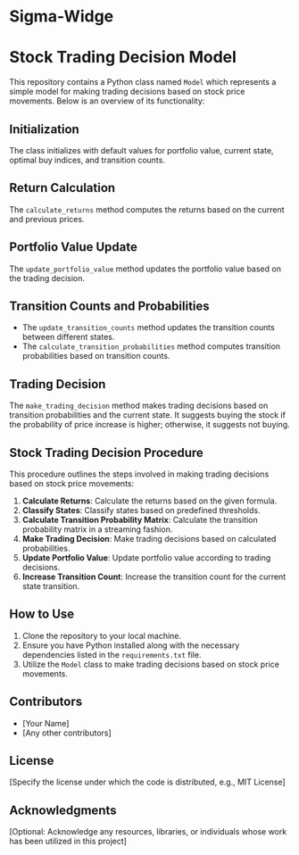 # Sigma-Widge

# Stock Trading Decision Model

This repository contains a Python class named `Model` which represents a simple model for making trading decisions based on stock price movements. Below is an overview of its functionality:

## Initialization

The class initializes with default values for portfolio value, current state, optimal buy indices, and transition counts.

## Return Calculation

The `calculate_returns` method computes the returns based on the current and previous prices.

## Portfolio Value Update

The `update_portfolio_value` method updates the portfolio value based on the trading decision.

## Transition Counts and Probabilities

- The `update_transition_counts` method updates the transition counts between different states.
- The `calculate_transition_probabilities` method computes transition probabilities based on transition counts.

## Trading Decision

The `make_trading_decision` method makes trading decisions based on transition probabilities and the current state. It suggests buying the stock if the probability of price increase is higher; otherwise, it suggests not buying.

## Stock Trading Decision Procedure

This procedure outlines the steps involved in making trading decisions based on stock price movements:

1. **Calculate Returns**: Calculate the returns based on the given formula.
2. **Classify States**: Classify states based on predefined thresholds.
3. **Calculate Transition Probability Matrix**: Calculate the transition probability matrix in a streaming fashion.
4. **Make Trading Decision**: Make trading decisions based on calculated probabilities.
5. **Update Portfolio Value**: Update portfolio value according to trading decisions.
6. **Increase Transition Count**: Increase the transition count for the current state transition.

## How to Use

1. Clone the repository to your local machine.
2. Ensure you have Python installed along with the necessary dependencies listed in the `requirements.txt` file.
3. Utilize the `Model` class to make trading decisions based on stock price movements.

## Contributors

- [Your Name]
- [Any other contributors]

## License

[Specify the license under which the code is distributed, e.g., MIT License]

## Acknowledgments

[Optional: Acknowledge any resources, libraries, or individuals whose work has been utilized in this project]




